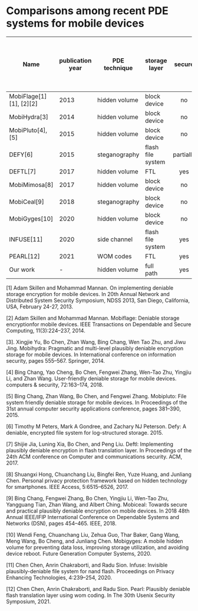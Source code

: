 # Comparisons among recent PDE systems for mobile devices
| Name  | publication year| PDE technique | storage layer | secure | Compatiable with the architecture of mainstream mobile devices | scalable | user-oriented |
| ------------- | ------------- | ------------- | ------------- | :---: | :---: | :---: | :---: |
| MobiFlage[1][1], [2][2]  | 2013  | hidden volume | block device | no | yes | yes | yes |
| MobiHydra[3]  | 2014  | hidden volume | block device | no | yes | yes | yes |
| MobiPluto[4], [5]  | 2015  | hidden volume | block device | no | yes | yes | yes |
| DEFY[6]  | 2015  | steganography | flash file system | partially | no | yes | yes |
| DEFTL[7]  | 2017  | hidden volume | FTL | yes | yes | no | no |
| MobiMimosa[8]  | 2017  | hidden volume | block device | no | yes | yes | yes |
| MobiCeal[9]  | 2018  | steganography | block device | no | yes | yes | yes |
| MobiGyges[10]  | 2020  | hidden volume | block device | no | yes | yes | yes |
| INFUSE[11]  | 2020  | side channel | flash file system | yes | no | no | yes |
| PEARL[12]  | 2021  | WOM codes | FTL | yes | yes | no | no |
| Our work  | -  | hidden volume | full path | yes | yes | yes | yes |

[1] Adam Skillen and Mohammad Mannan. On implementing deniable storage encryption for mobile devices. In 20th Annual Network and Distributed System Security Symposium, NDSS 2013, San Diego, California, USA, February 24-27, 2013.

[2] Adam Skillen and Mohammad Mannan. Mobiflage: Deniable storage encryptionfor mobile devices. IEEE Transactions on Dependable and Secure Computing, 11(3):224–237, 2014.

[3]. Xingjie Yu, Bo Chen, Zhan Wang, Bing Chang, Wen Tao Zhu, and Jiwu Jing. Mobihydra: Pragmatic and multi-level plausibly deniable encryption storage for mobile devices. In International conference on information security, pages 555–567. Springer, 2014.

[4] Bing Chang, Yao Cheng, Bo Chen, Fengwei Zhang, Wen-Tao Zhu, Yingjiu Li, and Zhan Wang. User-friendly deniable storage for mobile devices. computers & security, 72:163–174, 2018.

[5] Bing Chang, Zhan Wang, Bo Chen, and Fengwei Zhang. Mobipluto: File system friendly deniable storage for mobile devices. In Proceedings of the 31st annual computer security applications conference, pages 381–390, 2015.

[6] Timothy M Peters, Mark A Gondree, and Zachary NJ Peterson. Defy: A deniable, encrypted file system for log-structured storage. 2015.

[7] Shijie Jia, Luning Xia, Bo Chen, and Peng Liu. Deftl: Implementing plausibly deniable encryption in flash translation layer. In Proceedings of the 24th ACM conference on Computer and communications security. ACM, 2017.

[8] Shuangxi Hong, Chuanchang Liu, Bingfei Ren, Yuze Huang, and Junliang Chen. Personal privacy protection framework based on hidden technology for smartphones. IEEE Access, 5:6515–6526, 2017.

[9] Bing Chang, Fengwei Zhang, Bo Chen, Yingjiu Li, Wen-Tao Zhu, Yangguang Tian, Zhan Wang, and Albert Ching. Mobiceal: Towards secure and practical plausibly deniable encryption on mobile devices. In 2018 48th Annual IEEE/IFIP International Conference on Dependable Systems and Networks (DSN), pages 454–465. IEEE, 2018.

[10] Wendi Feng, Chuanchang Liu, Zehua Guo, Thar Baker, Gang Wang, Meng Wang, Bo Cheng, and Junliang Chen. Mobigyges: A mobile hidden volume for preventing data loss, improving storage utilization, and avoiding device reboot. Future Generation Computer Systems, 2020.

[11] Chen Chen, Anrin Chakraborti, and Radu Sion. Infuse: Invisible plausibly-deniable file system for nand flash. Proceedings on Privacy Enhancing Technologies, 4:239–254, 2020.

[12] Chen Chen, Anrin Chakraborti, and Radu Sion. Pearl: Plausibly deniable flash translation layer using wom coding. In The 30th Usenix Security Symposium, 2021.
